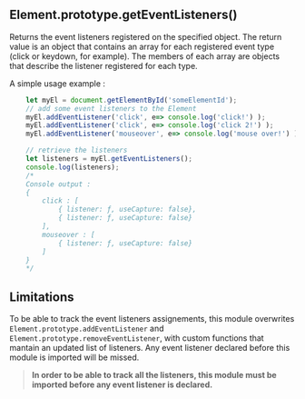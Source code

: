## Element.prototype.getEventListeners()

Returns the event listeners registered on the specified object. The return value is an object that contains an array for each registered event type (click or keydown, for example). The members of each array are objects that describe the listener registered for each type. 




A simple usage example :
```javascript
    let myEl = document.getElementById('someElementId');
    // add some event listeners to the Element
    myEl.addEventListener('click', e=> console.log('click!') );
    myEl.addEventListener('click', e=> console.log('click 2!') );
    myEl.addEventListener('mouseover', e=> console.log('mouse over!') );

	// retrieve the listeners
    let listeners = myEl.getEventListeners();
    console.log(listeners);
    /*
    Console output :
    { 
    	click : [
			{ listener: ƒ, useCapture: false},
			{ listener: ƒ, useCapture: false}
        ],
		mouseover : [
			{ listener: ƒ, useCapture: false}
		]
    }
    */
```

## Limitations

To be able to track the event listeners assignements, this module overwrites `Element.prototype.addEventListener` and `Element.prototype.removeEventListener`, with custom functions that mantain  an updated list of listeners. 
Any event listener declared before this module is imported will be missed.

> **In order to be able to track all the listeners, this module must be imported before any event listener is declared.**